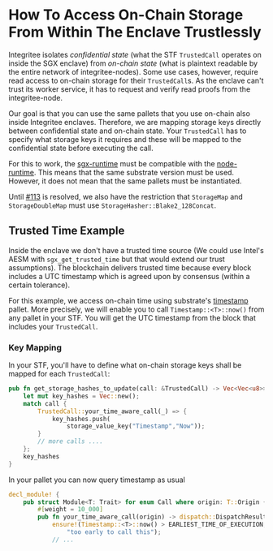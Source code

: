 # How To Access On-Chain Storage From Within The Enclave Trustlessly

Integritee isolates *confidential state* (what the STF `TrustedCall` operates on inside the SGX enclave) from *on-chain state* (what is plaintext readable by the entire network of integritee-nodes). Some use cases, however, require read access to on-chain storage for their `TrustedCall`s. As the enclave can't trust its worker service, it has to request and verify read proofs from the integritee-node.

Our goal is that you can use the same pallets that you use on-chain also inside Integritee enclaves. Therefore, we are mapping storage keys directly between confidential state and on-chain state. Your `TrustedCall` has to specify what storage keys it requires and these will be mapped to the confidential state before executing the call.

For this to work, the [sgx-runtime](https://github.com/integritee-network/sgx-runtime/tree/master/runtime) must be compatible with the [node-runtime](https://github.com/integritee-network/integritee-node/tree/master/runtime). This means that the same substrate version must be used. However, it does not mean that the same pallets must be instantiated.

Until [#113](https://github.com/integritee-network/worker/issues/113) is resolved, we also have the restriction that `StorageMap` and `StorageDoubleMap` must use `StorageHasher::Blake2_128Concat`.

## Trusted Time Example

Inside the enclave we don't have a trusted time source (We could use Intel's AESM with `sgx_get_trusted_time` but that would extend our trust assumptions). The blockchain delivers trusted time because every block includes a UTC timestamp which is agreed upon by consensus (within a certain tolerance).

For this example, we access on-chain time using substrate's [timestamp](https://crates.parity.io/pallet_timestamp/index.html) pallet. More precisely, we will enable you to call `Timestamp::<T>::now()` from any pallet in your STF. You will get the UTC timestamp from the block that includes your `TrustedCall`.

### Key Mapping

In your STF, you'll have to define what on-chain storage keys shall be mapped for each `TrustedCall`:

```rust
pub fn get_storage_hashes_to_update(call: &TrustedCall) -> Vec<Vec<u8>> {
    let mut key_hashes = Vec::new();
    match call {
        TrustedCall::your_time_aware_call(_) => {
            key_hashes.push(
                storage_value_key("Timestamp","Now"));
        }
        // more calls ....
    };
    key_hashes
}
```

In your pallet you can now query timestamp as usual

```rust
decl_module! {
    pub struct Module<T: Trait> for enum Call where origin: T::Origin {
        #[weight = 10_000]
        pub fn your_time_aware_call(origin) -> dispatch::DispatchResult {
            ensure!(Timestamp::<T>::now() > EARLIEST_TIME_OF_EXECUTION,
                "too early to call this");
            // ...
```
